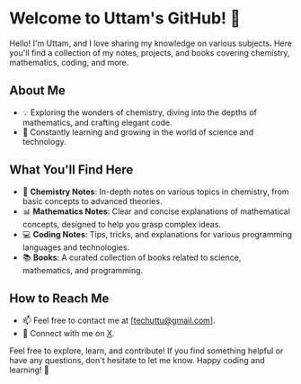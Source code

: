 # Welcome to Uttam's GitHub! 👋

Hello! I'm Uttam, and I love sharing my knowledge on various subjects. Here you'll find a collection of my notes, projects, and books covering chemistry, mathematics, coding, and more.

## About Me

- 💡 Exploring the wonders of chemistry, diving into the depths of mathematics, and crafting elegant code.
- 🌱 Constantly learning and growing in the world of science and technology.


## What You'll Find Here

- 🧪 **Chemistry Notes**: In-depth notes on various topics in chemistry, from basic concepts to advanced theories.
- 📊 **Mathematics Notes**: Clear and concise explanations of mathematical concepts, designed to help you grasp complex ideas.
- 💻 **Coding Notes**: Tips, tricks, and explanations for various programming languages and technologies.
- 📚 **Books**: A curated collection of books related to science, mathematics, and programming.

## How to Reach Me

- 📫 Feel free to contact me at [techuttu@gmail.com].
- 💬 Connect with me on [X](https://twitter.com/itsmeuttu).



Feel free to explore, learn, and contribute! If you find something helpful or have any questions, don't hesitate to let me know. Happy coding and learning! 🌟
